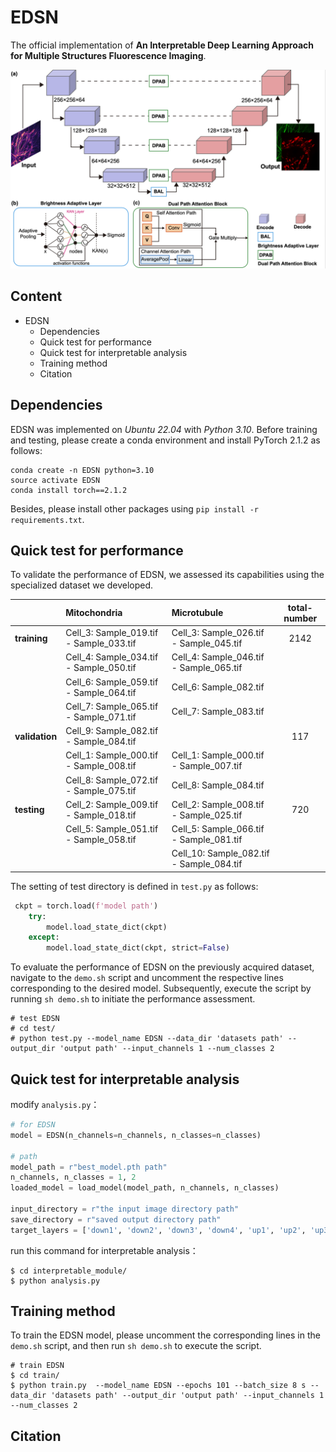 # EDSN

The official implementation of **An Interpretable Deep Learning Approach for Multiple Structures Fluorescence Imaging**.

![](asserts/archs.png)

## Content

- EDSN
  - Dependencies
  - Quick test for performance
  - Quick test for interpretable analysis
  - Training method
  - Citation

## Dependencies

EDSN was implemented on *Ubuntu 22.04* with *Python 3.10*. Before training and testing, please create a conda environment and install PyTorch 2.1.2 as follows:

```shell
conda create -n EDSN python=3.10
source activate EDSN
conda install torch==2.1.2
```

Besides, please install other packages using `pip install -r requirements.txt`.

## Quick test for performance

To validate the performance of EDSN, we assessed its capabilities using the specialized dataset we developed.

|                | Mitochondria                            | Microtubule                              | total-number |
| -------------- | :-------------------------------------- | :--------------------------------------- | :----------: |
| **training**   | Cell_3: Sample_019.tif - Sample_033.tif | Cell_3: Sample_026.tif - Sample_045.tif  |     2142     |
|                | Cell_4: Sample_034.tif - Sample_050.tif | Cell_4: Sample_046.tif - Sample_065.tif  |              |
|                | Cell_6: Sample_059.tif - Sample_064.tif | Cell_6: Sample_082.tif                   |              |
|                | Cell_7: Sample_065.tif - Sample_071.tif | Cell_7: Sample_083.tif                   |              |
| **validation** | Cell_9: Sample_082.tif - Sample_084.tif |                                          |     117      |
|                | Cell_1: Sample_000.tif - Sample_008.tif | Cell_1: Sample_000.tif - Sample_007.tif  |              |
|                | Cell_8: Sample_072.tif - Sample_075.tif | Cell_8: Sample_084.tif                   |              |
| **testing**    | Cell_2: Sample_009.tif - Sample_018.tif | Cell_2: Sample_008.tif - Sample_025.tif  |     720      |
|                | Cell_5: Sample_051.tif - Sample_058.tif | Cell_5: Sample_066.tif - Sample_081.tif  |              |
|                |                                         | Cell_10: Sample_082.tif - Sample_084.tif |              |

The setting of test directory is defined in `test.py` as follows:

```python
 ckpt = torch.load(f'model path')
    try:
        model.load_state_dict(ckpt)
    except:
        model.load_state_dict(ckpt, strict=False)
```

To evaluate the performance of EDSN on the previously acquired dataset, navigate to the `demo.sh` script and uncomment the respective lines corresponding to the desired model. Subsequently, execute the script by running `sh demo.sh` to initiate the performance assessment.

```shell
# test EDSN
# cd test/
# python test.py --model_name EDSN --data_dir 'datasets path' --output_dir 'output path' --input_channels 1 --num_classes 2
```



## Quick test for interpretable analysis

modify ```analysis.py```：

```python
# for EDSN
model = EDSN(n_channels=n_channels, n_classes=n_classes)

# path 
model_path = r"best_model.pth path"
n_channels, n_classes = 1, 2
loaded_model = load_model(model_path, n_channels, n_classes)

input_directory = r"the input image directory path"
save_directory = r"saved output directory path"
target_layers = ['down1', 'down2', 'down3', 'down4', 'up1', 'up2', 'up3', 'up4']
```

run this command for interpretable analysis：

```shell
$ cd interpretable_module/
$ python analysis.py
```



## Training method

To train the EDSN model, please uncomment the corresponding lines in the `demo.sh` script, and then run `sh demo.sh` to execute the script.

```shell
# train EDSN 
$ cd train/
$ python train.py  --model_name EDSN --epochs 101 --batch_size 8 s --data_dir 'datasets path' --output_dir 'output path' --input_channels 1 --num_classes 2 

```



## Citation



